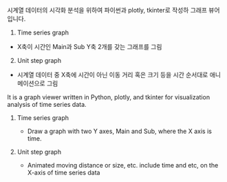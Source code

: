 시계열 데이터의 시각화 분석을 위하여 파이썬과 plotly, tkinter로 작성하 그래프 뷰어 입니다.

1. Time series graph
  - X축이 시간인 Main과 Sub Y축 2개를 갖는 그래프를 그림
  
2. Unit step graph
  - 시계열 데이터 중 X축에 시간이 아닌 이동 거리 혹은 크기 등을 시간 순서대로 애니메이션으로 그림
  

It is a graph viewer written in Python, plotly, and tkinter for visualization analysis of time series data.

1. Time series graph
   - Draw a graph with two Y axes, Main and Sub, where the X axis is time.
  
2. Unit step graph
   - Animated moving distance or size, etc. include time and etc, on the X-axis of time series data

